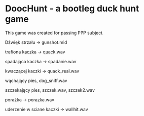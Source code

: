 # DoocHunt - a bootleg duck hunt game

This game was created for passing PPP subject.

Dźwięk strzału -> gunshot.mid

trafiona kaczka -> quack.wav

spadająca kaczka -> spadanie.wav

kwaczącej kaczki -> quack_real.wav

wąchający pies, dog_sniff.wav

szczekający pies, szczek.wav, szczek2.wav

porażka -> porazka.wav

uderzenie w sciane kaczki -> wallhit.wav
